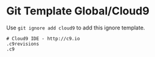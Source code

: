 Git Template Global/Cloud9
===

Use `git ignore add cloud9` to add this ignore template.

```
# Cloud9 IDE - http://c9.io
.c9revisions
.c9
```
